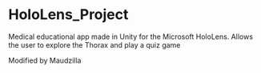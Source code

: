 # HoloLens_Project
Medical educational app made in Unity for the Microsoft HoloLens. Allows the user to explore the Thorax and play a quiz game

Modified by Maudzilla